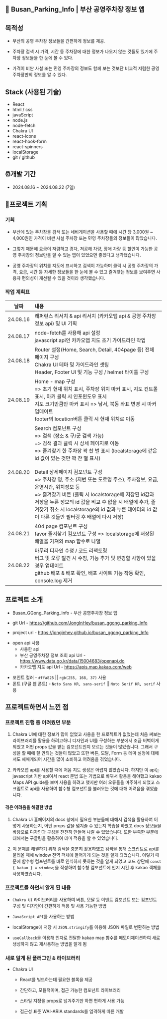 ## 🚗 Busan_Parking_Info | 부산 공영주차장 정보 앱

## 목적성

- 부산의 공영 주차장 정보들을 간편하게 정보를 제공.

- 주차장 검색 시 가격, 시간 등 주차장에 대한 정보가 나오지 않는 것들도 있기에 주차장 정보들을 한 눈에 볼 수 있다.

- 가격이 비싼 사설 또는 민영 주차장의 정보도 함께 보는 것보단 비교적 저렴한 공영 주차장만의 정보를 알 수 있다.

## Stack (사용된 기술)

- React
- html / css
- javaScript
- node.js
- node-fetch
- Chakra UI
- react-icons
- react-hook-form
- react-spinners
- localStorage
- git / github

## ⏰개발 기간

- 2024.08.16 ~ 2024.08.22 (7일)

## 📃프로젝트 기획

### 기획

- 부산에 있는 주차장을 검색 또는 네비게이션을 사용할 때에 시간 당 3,000원 ~ 4,000원인 가격이 비싼 사설 주차장 또는 민영 주차장들의 정보들이 많았습니다.

- 그렇기 때문에 요금이 저렴하고 경차, 저공해 차량, 장애 차량 등 할인이 가능한 공영 주차장의 정보만을 알 수 있는 앱이 있었으면 좋겠다고 생각했습니다.

- 공영 주차장의 위치를 지도에 표시하고 검색이 가능하며 클릭 시 공영 주차장의 가격, 요금, 시간 등 자세한 정보들을 한 눈에 볼 수 있고 즐겨찾는 정보를 보여주면 사용자 편의성이 개선될 수 있을 것이라 생각했습니다.

### 작업 계획표

|   날짜   | 내용                                                                                                                                                                                                                                                                                                                                                                                                                                                                                                                                                             |
| :------: | :--------------------------------------------------------------------------------------------------------------------------------------------------------------------------------------------------------------------------------------------------------------------------------------------------------------------------------------------------------------------------------------------------------------------------------------------------------------------------------------------------------------------------------------------------------------- |
| 24.08.16 | 래퍼런스 리서치 & api 리서치 (카카오맵 api & 공영 주차장 정보 api) 및 UI 기획                                                                                                                                                                                                                                                                                                                                                                                                                                                                                    |
| 24.08.17 | node-fetch를 사용해 api 설정 <br> javascript api인 카카오맵 지도 초기 가이드라인 작업                                                                                                                                                                                                                                                                                                                                                                                                                                                                            |
| 24.08.18 | Router 설정(Home, Search, Detail, 404page 등) 전체 페이지 구성 <br> Chakra UI 테마 및 가이드라인 셋팅 <br> Header, Footer UI 및 기능 구성 / helmet 타이틀 구성                                                                                                                                                                                                                                                                                                                                                                                                   |
| 24.08.19 | Home - map 구성 <br> => 초기 현재 위치 표시, 주차장 위치 마커 표시, 지도 컨트롤 표시, 마커 클릭 시 인포윈도우 표시 <br> 지도 크기만큼만 마커 표시 => 남서, 북동 좌표 변경 시 마커 업데이트 <br> footer의 location버튼 클릭 시 현재 위치로 이동                                                                                                                                                                                                                                                                                                                   |
| 24.08.20 | Search 컴포넌트 구성 <br> => 검색 (장소 & 구/군 검색 가능) <br> => 검색 결과 클릭 시 상세 페이지로 이동 <br> => 즐겨찾기 한 주차장 꽉 찬 별 표시 (localstorage에 같은 id 값이 있는 것만 꽉 찬 별 표시) <br><br> Detail 상세페이지 컴포넌트 구성 <br> => 주차장 명, 주소 (지번 또는 도로명 주소), 주차정보, 요금, 운영시간, 위치정보 등 <br> => 즐겨찾기 버튼 (클릭 시 localstorage에 저장된 id값과 저장을 누른 정보의 id 값을 비교 후 없을 시 배열에 추가, 즐겨찾기 취소 시 localstorage의 id 값과 누른 데이터의 id 값이 다른 것들만 필터링 후 배열에 다시 저장) |
| 24.08.21 | 404 page 컴포넌트 구성 <br> favor 즐겨찾기 컴포넌트 구성 => localstorage에 저장된 배열을 가져와 map 함수로 나열                                                                                                                                                                                                                                                                                                                                                                                                                                                  |
| 24.08.22 | 마무리 디자인 수정 / 코드 리팩토링 <br> 버그 및 오류 발견 시 수정, 기능 추가 및 변경할 사항이 있을 경우 업데이트 <br> github 배포 & 배포 확인, 배포 사이트 기능 작동 확인, console.log 제거                                                                                                                                                                                                                                                                                                                                                                      |

## 프로젝트 소개

- Busan_GGong_Parking_Info - 부산 공영주차장 정보 앱

- git Url - https://github.com/JongInHey/busan_ggong_parking_Info

- project url - https://jonginhey.github.io/busan_ggong_parking_Info

* open api 사용
  - 사용한 api
  - 부산 공영주차장 정보 조회 api Url - https://www.data.go.kr/data/15004683/openapi.do
  - 카카오맵 지도 api Url - https://apis.map.kakao.com/web

- 포인트 컬러 - `#ffa825` || `rgb(255, 168, 37)` 사용
- 폰트 (구글 웹 폰트) - `Noto Sans KR, sans-serif` || `Noto Serif KR, serif` 사용

## 프로젝트하면서 느낀 점

### 프로젝트 진행 중 어려웠던 부분

1. Chakra UI에 대한 정보가 많이 없었고 사용을 한 프로젝트가 없었는데 처음 써보는 라이브러리를 활용을 하려고하니 디자인과 UI를 구성하는 부분에서 조금 버벅이게 되었고 어떤 props 값을 받는 컴포넌트인지 모르는 것들이 많았습니다. 그래서 구성을 할 때에 잘 안되는 것들이 많았고 또한 버튼, 모달, Form 등 테마 설정에 대해서도 헤매게되어 시간을 많이 소비하고 어려움을 겪었습니다.

2. 카카오맵 api를 사용할 때에 처음 지도 생성은 어렵지 않았습니다. 하지만 이 api는 javascript 기반 api여서 react 문법 또는 기법으로 바꿔서 활용을 해야했고 kakao Maps API guide를 보며 사용을 하려고 했지만 여러 오류들을 마주하게 되었고 스크립트로 api를 사용하여 함수형 컴포넌트를 불러오는 것에 대해 어려움을 겪었습니다.

#### 겪은 어려움을 해결한 방법

1. Chakra Ui 홈페이지의 docs 창에서 필요한 부분들에 대해서 검색을 활용하여 어떻게 사용하는지, 어떤 props 값을 넘겨줄 수 있는지 학습을 하였고 docs 정보들을 바탕으로 디자인과 구성을 천천히 만들어 나갈 수 있었습니다. 또한 부족한 부분에 대해서는 구글링을 활용하여 테마 적용을 할 수 있었습니다.

2. 이 문제를 해결하기 위해 검색을 충분히 활용하였고 검색을 통해 스크립트로 api를 불러올 때에 window 전역 객체에 들어가게 되는 것을 알게 되었습니다. 이렇기 때문에 함수형 컴포넌트를 바로 인식하지 못하는 것을 알게 되었고 코드 상단에 `const { kakao } = window;`을 작성하여 함수형 컴포넌트에 인지 시킨 후 kakao 객체를 사용하였습니다.

### 프로젝트를 하면서 알게 된 내용

- `Chakra UI` 라이브러리를 사용하여 버튼, 모달 등 이벤트 컴포넌트 또는 컴포넌트 구성 및 디자인이 간편하게 적용 및 사용 가능한 방법

- `JavaScript API`를 사용하는 방법

- localStorage에 저장 시 `JSON.stringify`를 이용해 JSON 파일로 변환하는 방법

- `useCallback`을 이용해 인자로 전달한 kakao map 함수를 메모이제이션하여 새로 생성하지 않고 재사용하는 방법을 알게 됨

### 새로 알게 된 플러그인 & 라이브러리

- Chakra UI

  - React를 빌드하는데 필요한 블록을 제공

  - 간단하고, 모듈적이며, 접근 가능한 컴포넌트 라이브러리

  - 스타일 지정을 props로 넘겨주기만 하면 편하게 사용 가능

  - 접근성 표준 WAI-ARIA standards를 엄격하게 따른 개발
